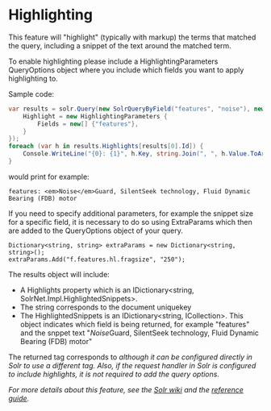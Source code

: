 # Highlighting

This feature will "highlight" (typically with markup) the terms that matched the query, including a snippet of the text around the matched term. 

To enable highlighting please include a HighlightingParameters QueryOptions object where you include which fields you want to apply highlighting to.

Sample code:

```c#
var results = solr.Query(new SolrQueryByField("features", "noise"), new QueryOptions {
    Highlight = new HighlightingParameters {
        Fields = new[] {"features"},
    }
});
foreach (var h in results.Highlights[results[0].Id]) {
    Console.WriteLine("{0}: {1}", h.Key, string.Join(", ", h.Value.ToArray()));
}
```
would print for example:

```
features: <em>Noise</em>Guard, SilentSeek technology, Fluid Dynamic Bearing (FDB) motor
```

If you need to specify additional parameters, for example the snippet size for a specific field, it is necessary to do so using ExtraParams which then are added to the QueryOptions object of your query. 
```
Dictionary<string, string> extraParams = new Dictionary<string, string>();
extraParams.Add("f.features.hl.fragsize", "250");
```

The results object will include:
- A Highlights property which is an IDictionary<string, SolrNet.Impl.HighlightedSnippets>. 
- The string corresponds to the document uniquekey
- The HighlightedSnippets is an IDictionary<string, ICollection<string>>. This object indicates which field is being returned, for example "features" and the snppet text "<em>Noise</em>Guard, SilentSeek technology, Fluid Dynamic Bearing (FDB) motor" 


The returned tag corresponds to <em> although it can be configured directly in Solr to use a different tag. Also, if the request handler in Solr is configured to include highlights, it is not required to add the query options.

For more details about this feature, see the [Solr wiki](http://wiki.apache.org/solr/HighlightingParameters) and the [reference guide](https://cwiki.apache.org/confluence/display/solr/Highlighting).

